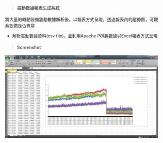 > <h4> 振動數據報表生成系統 </h4>

將大量的轉動設備震動數據解析後，以報表方式呈現。透過報表內的趨勢圖，可觀察設備是否異常

- 解析震動數據資料(csv file)，並利用Apache POI將數據以Excel報表方式呈現

> <h4> Screenshot </h4>

![img](../_assets/vibration-chart.jpg)

